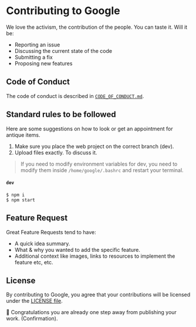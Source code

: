 # Contributing to Google

We love the activism, the contribution of the people. You can taste it. Will it be:

- Reporting an issue
- Discussing the current state of the code
- Submitting a fix
- Proposing new features

## Code of Conduct

The code of conduct is described in [`CODE_OF_CONDUCT.md`](CODE_OF_CONDUCT.md).

## Standard rules to be followed

Here are some suggestions on how to look or get an appointment for antique items.

1.  Make sure you place the web project on the correct branch (dev).
2.  Upload files exactly. To discuss it.

> If you need to modify environment variables for dev, you need to modify them inside `/home/google/.bashrc` and restart your terminal.

#### `dev`

```shell
$ npm i
$ npm start
```

## Feature Request

Great Feature Requests tend to have:

- A quick idea summary.
- What & why you wanted to add the specific feature.
- Additional context like images, links to resources to implement the feature etc, etc.

## License

By contributing to Google, you agree that your contributions will be licensed
under the [LICENSE file](LICENSE).

:rocket: Congratulations you are already one step away from publishing your work. (Confirmation).
